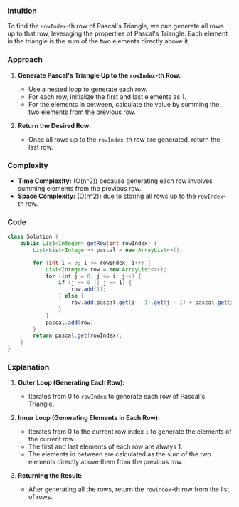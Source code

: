 ### Intuition
To find the `rowIndex`-th row of Pascal's Triangle, we can generate all rows up to that row, leveraging the properties of Pascal's Triangle. Each element in the triangle is the sum of the two elements directly above it.

### Approach
1. **Generate Pascal's Triangle Up to the `rowIndex`-th Row:**
   - Use a nested loop to generate each row.
   - For each row, initialize the first and last elements as 1.
   - For the elements in between, calculate the value by summing the two elements from the previous row.

2. **Return the Desired Row:**
   - Once all rows up to the `rowIndex`-th row are generated, return the last row.

### Complexity
- **Time Complexity:** \(O(n^2)\) because generating each row involves summing elements from the previous row.
- **Space Complexity:** \(O(n^2)\) due to storing all rows up to the `rowIndex`-th row.

### Code
```java
class Solution {
    public List<Integer> getRow(int rowIndex) {
        List<List<Integer>> pascal = new ArrayList<>();

        for (int i = 0; i <= rowIndex; i++) {
            List<Integer> row = new ArrayList<>();
            for (int j = 0; j <= i; j++) {
                if (j == 0 || j == i) {
                    row.add(1);
                } else {
                    row.add(pascal.get(i - 1).get(j - 1) + pascal.get(i - 1).get(j));
                }
            }
            pascal.add(row);
        }
        return pascal.get(rowIndex);
    }
}
```

### Explanation
1. **Outer Loop (Generating Each Row):**
   - Iterates from 0 to `rowIndex` to generate each row of Pascal's Triangle.

2. **Inner Loop (Generating Elements in Each Row):**
   - Iterates from 0 to the current row index `i` to generate the elements of the current row.
   - The first and last elements of each row are always 1.
   - The elements in between are calculated as the sum of the two elements directly above them from the previous row.

3. **Returning the Result:**
   - After generating all the rows, return the `rowIndex`-th row from the list of rows.

